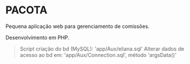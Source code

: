 # PACOTA

Pequena aplicação web para gerenciamento de comissões.

Desenvolvimento em PHP.

>Script criação do bd (MySQL): 'app/Aux/eliana.sql'
>Alterar dados de acesso ao bd em: 'app/Aux/Connection.sql', método 'argsData()'






